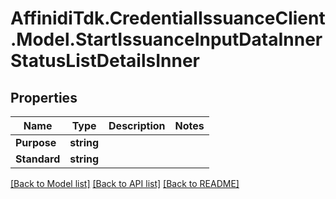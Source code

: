 # AffinidiTdk.CredentialIssuanceClient.Model.StartIssuanceInputDataInnerStatusListDetailsInner

## Properties

Name | Type | Description | Notes
------------ | ------------- | ------------- | -------------
**Purpose** | **string** |  | 
**Standard** | **string** |  | 

[[Back to Model list]](../README.md#documentation-for-models) [[Back to API list]](../README.md#documentation-for-api-endpoints) [[Back to README]](../README.md)

